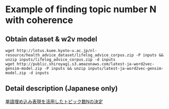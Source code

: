 # Example of finding topic number N with coherence

## Obtain dataset & w2v model

```
wget http://lotus.kuee.kyoto-u.ac.jp/nl-resource/health_advice_dataset/lifelog_advice_corpus.zip -P inputs && unzip inputs/lifelog_advice_corpus.zip -d inputs
wget http://public.shiroyagi.s3.amazonaws.com/latest-ja-word2vec-gensim-model.zip -P inputs && unzip inputs/latest-ja-word2vec-gensim-model.zip -d inputs
```

## Detail description (Japanese only)

[単語埋め込み表現を活用したトピック数Nの決定](https://qiita.com/yad/items/31437903af1d93fe8c17)
